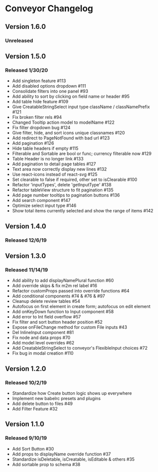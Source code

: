 # Conveyor Changelog

## Version 1.6.0

### Unreleased

## Version 1.5.0

### Released 1/30/20

-   Add singleton feature #113
-   Add disabled options dropdown #111
-   Consolidate filters into one panel #93
-   Add ability to sort by clicking on field name or header #95
-   Add table hide feature #109
-   Give CreatableStringSelect input type className / classNamePrefix #121
-   Fix broken filter rels #94
-   Changed Tooltip action model to modelName #122
-   Fix filter dropdown bug #124
-   Give filter, hide, and sort icons unique classnames #120
-   Add redirect to PageNotFound with bad url #123
-   Add pagination #126
-   Hide table headers if empty #115
-   Filterable and Sortable are bool or func; currency filterable now #129
-   Table Header is no longer link #133
-   Add pagination to detail page tables #127
-   Text area now correctly display new lines #132
-   Use react-icons instead of react-svg #125
-   Set clearable to false if required, other set to isClearable #100
-   Refactor 'inputTypes', delete 'getInputType' #138
-   Refactor tableView structure to fit pagination #135
-   Add page number tooltips to pagination buttons #136
-   Add search component #147
-   Optimize select input type #146
-   Show total items currently selected and show the range of items #142

## Version 1.4.0

### Released 12/6/19

## Version 1.3.0

### Released 11/14/19
-   Add ability to add displayNamePlural function #60
-   Add override skips & fix m2m rel label #16
-   Refactor customProps passed into override functions #64
-   Add conditional components #74 & #76 & #97
-   Cleanup delete review tables #54
-   Autofocus on first element in create form; autofocus on edit element
-   Add onKeyDown function to Input component #58
-   Add error to Int field overflow #57
-   Fix filter and sort button header position #52
-   Expose onFileChange method for custom File inputs #43
-   Del InlineInput component #81
-   Fix node and data props #70
-   Add model level overrides #62
-   Add CreatableStringSelect to conveyor's FlexibleInput choices #72
-   Fix bug in modal creation #110

## Version 1.2.0

### Released 10/2/19
-   Standardize how Create button logic shows up everywhere
-   Implement new babelrc presets and plugins
-   Add delete button to files #49
-   Add Filter Feature #32



## Version 1.1.0

### Released 9/10/19
-   Add Sort Button #30
-   Add props to displayName override function #37
-   Standardize isDeletable, isCreatable, isEditable & others #35
-   Add sortable prop to schema #38
